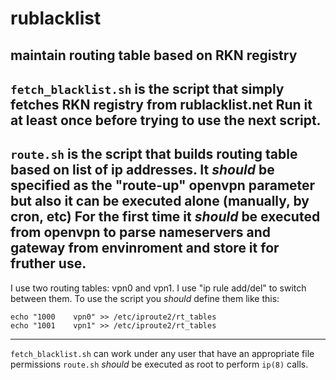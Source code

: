 rublacklist
======
maintain routing table based on RKN registry
---------------
`fetch_blacklist.sh` is the script that simply fetches RKN registry from rublacklist.net
Run it at least once before trying to use the next script.
---------------
`route.sh` is the script that builds routing table based on list of ip addresses. It *should* be specified as the "route-up" openvpn parameter but also it can be executed alone (manually, by cron, etc) For the first time it *should* be executed from openvpn to parse nameservers and gateway from envinroment and store it for fruther use.
---------------
I use two routing tables: vpn0 and vpn1. I use "ip rule add/del" to switch between them. To use the script you *should* define them like this:

    echo "1000    vpn0" >> /etc/iproute2/rt_tables
    echo "1001    vpn1" >> /etc/iproute2/rt_tables

---------------
`fetch_blacklist.sh` can work under any user that have an appropriate file permissions `route.sh` *should* be executed as root to perform `ip(8)` calls.

